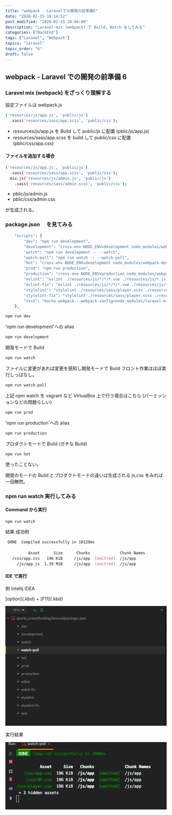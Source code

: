 ```yaml
---
title: "webpack - Laravelでの開発の前準備6"
date: "2020-02-15 19:14:52"
post_modified: "2020-02-15 20:04:00"
description: "Laravel-mix (webpack) で Build, Watch をしてみる"
categories: ["BackEnd"]
tags: ["Laravel", "Webpack"]
topics: "laravel"
topic_order: "6"
draft: false
---
```


## webpack - Laravel での開発の前準備 6

### Laravel mix (webpack) をざっくり理解する

設定ファイルは webpack.js

```bash
('resources/js/app.js', 'public/js')
  .sass('resources/sass/app.scss', 'public/css');
```

- resources/js/app.js を Build して public/js に配置
  (pblic/js/app.js)
- resources/sass/app.scss を build して public/css に配置
  (pblic/css/app.css)

#### ファイルを追加する場合

```bash
('resources/js/app.js', 'public/js')
  .sass('resources/sass/app.scss', 'public/css');
  mix.js('resources/js/admin.js', 'public/js')
    .sass('resources/sass/admin.scss', 'public/css');
```

- pblic/js/admin.js
- pblic/css/admin.css

が生成される。

### package.json 　を見てみる

```bash
    "scripts": {
        "dev": "npm run development",
        "development": "cross-env NODE_ENV=development node_modules/webpack/bin/webpack.js --progress --hide-modules --config=node_modules/laravel-mix/setup/webpack.config.js",
        "watch": "npm run development -- --watch",
        "watch-poll": "npm run watch -- --watch-poll",
        "hot": "cross-env NODE_ENV=development node_modules/webpack-dev-server/bin/webpack-dev-server.js --inline --hot --config=node_modules/laravel-mix/setup/webpack.config.js",
        "prod": "npm run production",
        "production": "cross-env NODE_ENV=production node_modules/webpack/bin/webpack.js --no-progress --hide-modules --config=node_modules/laravel-mix/setup/webpack.config.js",
        "eslint": "eslint ./resources/js/*/*/*.vue ./resources/js/*.js ./resources/js/*/*.vue ",
        "eslint-fix": "eslint ./resources/js/*/*/*.vue ./resources/js/*.js ./resources/js/*/*.vue --fix",
        "stylelint": "stylelint ./resources/sass/player.scss ./resources/sass/admin.scss",
        "stylelint-fix": "stylelint ./resources/sass/player.scss ./resources/sass/admin.scss --fix",
        "test": "mocha-webpack --webpack-config=node_modules/laravel-mix/setup/webpack.config.js --require tests/Javascript/setup.js tests/Javascript/**/*.spec.js"
    },
```

```bash
npm run dev
```

'npm run development'への alias

```bash
npm run development
```

開発モードで Build

```bash
npm run watch
```

ファイルに変更があれば変更を感知し開発モードで Build フロント作業はほぼ実行しっぱなし。

```bash
npm run watch-poll
```

上記 npm watch を vagrant など VirtualBox 上で行う場合はこちら
(パーミッションなどの問題らしい)

```bash
npm run prod
```

'npm run production'への alias

```bash
npm run production
```

プロダクトモードで Build
(ガチな Build)

```bash
npm run hot
```

使ったことない。

開発のモードの Build とプロダクトモードの違いは生成される js,css をみれば一目瞭然。

### npm run watch 実行してみる

#### Command から実行

```bash
npm run watch
```

結果 成功例

```bash
 DONE  Compiled successfully in 18120ms                                                                                                                                                                                         19:02:47

          Asset      Size      Chunks             Chunk Names
   /css/app.css   196 KiB     /js/app  [emitted]  /js/app
     /js/app.js  1.39 MiB     /js/app  [emitted]  /js/app
```

#### IDE で実行

例 Intellij IDEA

[option]{.kbd} + [F11]{.kbd}

![image](images/Screen-Shot-2020-02-15-at-19.08.22.png)

実行結果

![image](images/Screen-Shot-2020-02-15-at-19.07.26.png)
